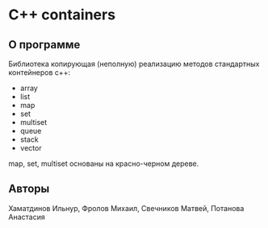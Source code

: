# C++ containers

## О программе
  Библиотека копирующая (неполную) реализацию методов стандартных контейнеров c++:
 - array
 - list
 - map
 - set
 - multiset
 - queue
 - stack
 - vector

  map, set, multiset основаны на красно-черном дереве.
  
## Авторы 
  Хаматдинов Ильнур, Фролов Михаил, Свечников Матвей, Потанова Анастасия

